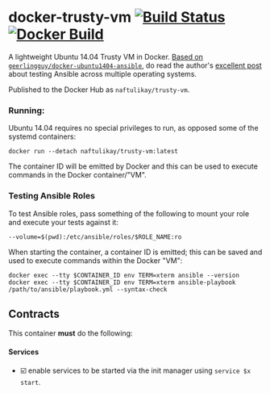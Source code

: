# docker-trusty-vm [![Build Status][svg-travis]][travis] [![Docker Build][svg-docker]][docker]

A lightweight Ubuntu 14.04 Trusty VM in Docker. [Based on `geerlingguy/docker-ubuntu1404-ansible`][upstream], do read
the author's [excellent post][post] about testing Ansible across multiple operating systems.

Published to the Docker Hub as `naftulikay/trusty-vm`.

### Running:

Ubuntu 14.04 requires no special privileges to run, as opposed some of the systemd containers:

```
docker run --detach naftulikay/trusty-vm:latest
```

The container ID will be emitted by Docker and this can be used to execute commands in the Docker container/"VM".

### Testing Ansible Roles

To test Ansible roles, pass something of the following to mount your role and execute your tests against it:

```
--volume=$(pwd):/etc/ansible/roles/$ROLE_NAME:ro
```

When starting the container, a container ID is emitted; this can be saved and used to execute commands within the Docker
"VM":

```
docker exec --tty $CONTAINER_ID env TERM=xterm ansible --version
docker exec --tty $CONTAINER_ID env TERM=xterm ansible-playbook /path/to/ansible/playbook.yml --syntax-check
```

## Contracts

This container **must** do the following:

#### Services

 - :ballot_box_with_check: enable services to be started via the init manager using `service $x start`.

 [docker]: https://hub.docker.com/r/naftulikay/trusty-vm/
 [svg-docker]: https://img.shields.io/docker/automated/naftulikay/trusty-vm.svg?maxAge=2592000
 [travis]: https://travis-ci.org/naftulikay/docker-trusty-vm
 [svg-travis]: https://travis-ci.org/naftulikay/docker-trusty-vm.svg?branch=develop
 [post]: https://www.jeffgeerling.com/blog/2016/how-i-test-ansible-configuration-on-7-different-oses-docker
 [upstream]: https://hub.docker.com/r/geerlingguy/docker-ubuntu1404-ansible/
